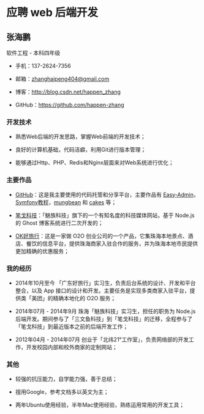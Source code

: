 # 应聘 web 后端开发

## 张海鹏

软件工程 - 本科四年级

* 手机：137-2624-7356

* 邮箱：zhanghaipeng404@gmail.com

* 博客：http://blog.csdn.net/happen_zhang

* GitHub：https://github.com/happen-zhang

### 开发技术

* 熟悉Web后端的开发思路，掌握Web前端的开发技术；

* 良好的计算机基础，代码洁癖，利用Git进行版本管理；

* 能够通过Http、PHP、Redis和Nginx层面来对Web系统进行优化；

### 主要作品

* [GitHub](https://github.com/happen-zhang)：这是我主要使用的代码托管和分享平台，主要作品有 [Easy-Admin](https://github.com/happen-zhang/easy-admin)，[Symfony教程](https://github.com/happen-zhang/symfony2-jobeet-tutorial)，[mungbean](https://github.com/happen-zhang/mungbean) 和 [cakes](https://github.com/happen-zhang/cakes) 等；

* [笔戈科技](http://bigertech.com/)：「魅族科技」旗下的一个有知名度的科技媒体网站，基于 Node.js 的 Ghost 博客系统进行二次开发的；

* [OK好旅行](http://m.okhaolvxing.com/)：这是一家做 O2O 创业公司的一个产品，它集珠海本地景点、酒店、餐饮的信息平台，提供珠海商家入驻合作的服务，并为珠海本地市民提供更加精确的优惠服务；

### 我的经历

* 2014年10月至今
「广东好旅行」实习生，负责后台系统的设计、开发和平台整合，以及 App 接口的设计和开发。主要任务是实现多类商家入驻平台，提供类「美团」的精确本地化的 O2O 服务；

* 2014年07月 - 2014年9月
珠海「魅族科技」实习生，担任的职务为 Node.js 后端开发。期间参与了「三文鱼科技」到「笔戈科技」的迁移，全程参与了「笔戈科技」到最近版本之前的后端开发工作；

* 2012年04月 - 2014年07月
创业于「北纬21°工作室」，负责网络部的开发工作，开发校园内部和校外商家的定制网站；

### 其他

* 较强的抗压能力，自学能力强，善于总结；

* 擅用Google，参考文档多以英文为主；

* 两年Ubuntu使用经验，半年Mac使用经验，熟练运用常用的开发工具；
